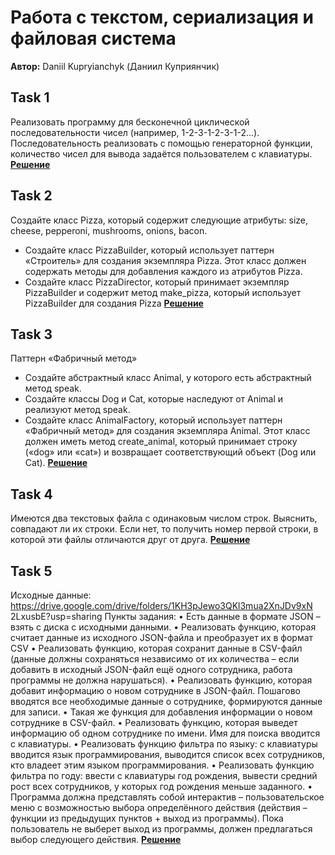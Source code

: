 # Работа с текстом, сериализация и файловая система

**Автор:** Daniil Kupryianchyk (Даниил Куприянчик)

## Task 1
Реализовать программу для бесконечной циклической
последовательности чисел (например, 1-2-3-1-2-3-1-2...).
Последовательность реализовать с помощью генераторной
функции, количество чисел для вывода задаётся
пользователем с клавиатуры.
**[Решение](task1/main.py)**

## Task 2
Создайте класс Pizza, который содержит следующие
атрибуты: size, cheese, pepperoni, mushrooms, onions,
bacon.
- Создайте класс PizzaBuilder, который использует паттерн
«Строитель» для создания экземпляра Pizza. Этот класс
должен содержать методы для добавления каждого из
атрибутов Pizza.
- Создайте класс PizzaDirector, который принимает
экземпляр PizzaBuilder и содержит метод make_pizza,
который использует PizzaBuilder для создания Pizza
**[Решение](task_2/script.py)**

## Task 3
Паттерн «Фабричный метод»
- Создайте абстрактный класс Animal, у которого есть
абстрактный метод speak.
- Создайте классы Dog и Cat, которые наследуют от Animal
и реализуют метод speak.
- Создайте класс AnimalFactory, который использует
паттерн «Фабричный метод» для создания экземпляра
Animal. Этот класс должен иметь метод create_animal,
который принимает строку («dog» или «cat») и возвращает
соответствующий объект (Dog или Cat).
**[Решение](task_3/script.py)**

## Task 4
Имеются два текстовых файла с одинаковым числом строк. Выяснить,
 совпадают ли их строки. Если нет, то получить номер первой строки,
 в которой эти файлы отличаются друг от друга.
**[Решение](task_4/script.py)**

## Task 5
Исходные данные:
https://drive.google.com/drive/folders/1KH3pJewo3QKl3mua2XnJDv9xN
2LxusbE?usp=sharing
Пункты задания:
• Есть данные в формате JSON – взять с диска с исходными
данными.
• Реализовать функцию, которая считает данные из исходного
JSON-файла и преобразует их в формат CSV
• Реализовать функцию, которая сохранит данные в CSV-файл
(данные должны сохраняться независимо от их количества –
если добавить в исходный JSON-файл ещё одного
сотрудника, работа программы не должна нарушаться).
• Реализовать функцию, которая добавит информацию о новом
сотруднике в JSON-файл. Пошагово вводятся все
необходимые данные о сотруднике, формируются данные для
записи.
• Такая же функция для добавления информации о новом
сотруднике в CSV-файл.
• Реализовать функцию, которая выведет информацию об
одном сотруднике по имени. Имя для поиска вводится с
клавиатуры.
• Реализовать функцию фильтра по языку: с клавиатуры
вводится язык программирования, выводится список всех
сотрудников, кто владеет этим языком программирования.
• Реализовать функцию фильтра по году: ввести с клавиатуры
год рождения, вывести средний рост всех сотрудников, у
которых год рождения меньше заданного.
• Программа должна представлять собой интерактив –
пользовательское меню с возможностью выбора
определённого действия (действия – функции из предыдущих
пунктов + выход из программы). Пока пользователь не
выберет выход из программы, должен предлагаться выбор
следующего действия.
**[Решение](task_5/script.py)**